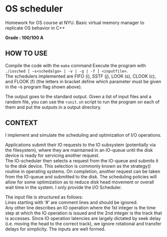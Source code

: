 # OS scheduler
Homework for OS course at NYU. Basic virtual memory manager to replicate OS behavior in C++

**Grade : 100/100 A**

## HOW TO USE
Compile the code with the ```make``` command
Execute the program with ```./iosched [ –s<schedalgo> | -v | -q | -f ] <inputfile>```.  
The schedulers implemented are FIFO (i), SSTF (j), LOOK (s), CLOOK (c), and FLOOK (f) (the letters in bracket define which parameter must be given in the –s program flag shown above).  

The output goes to the standard output.
Given a list of input files and a random file, you can use the ```runit.sh``` script to run the program on each of them and put the outputs in a output directory.


## CONTEXT
I implement and simulate the scheduling and optimization of I/O operations. 

Applications submit their IO requests to the IO subsystem (potentially via the filesystem), where they are maintained in an IO-queue until the disk device is ready for servicing another request.  
The IO-scheduler then selects a request from the IO-queue and submits it to the disk device. This selection is commonly known as the strategy() routine in operating systems. On completion, another request can be taken from the IO-queue and submitted to the disk. The scheduling policies will allow for some optimization as to reduce disk head movement or overall wait time in the system. I only provide the I/O Scheduler.


The input file is structured as follows:  
Lines starting with ‘#’ are comment lines and should be ignored.  
Any other line describes an IO operation where the 1st integer is the time step at which the IO operation is issued and the 2nd integer is the track that is accesses. Since IO operation latencies are largely dictated by seek delay (i.e. moving the head to the correct track), we ignore rotational and transfer delays for simplicity. The inputs are well formed.